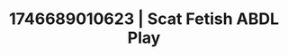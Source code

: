 ---
categories:
- Erotic vulnerability
- Emotion-driven NSFW
- AI-generated
- Glowing skin
- Real couple content
- ASMR
- Cosplay
- Lover's breath
image: /assets/images/1746689010623.jpg
layout: post
seo:
  description: Featured content with artistic ABDL Play, Scat Fetish. HD images available.
  keywords: ABDL Play, Scat Fetish
  og_image: /assets/images/1746689010623.jpg
  schema_type: VisualArtwork
tags:
- '#1746689010623'
- ABDL Play
- Scat Fetish
title: 1746689010623 | Scat Fetish ABDL Play
---